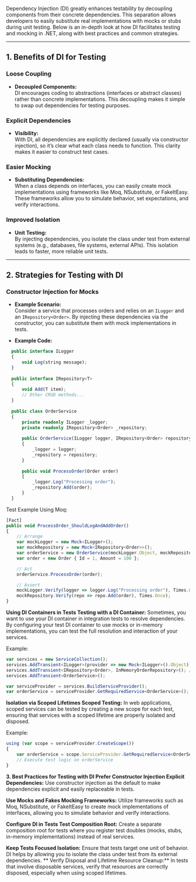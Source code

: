Dependency Injection (DI) greatly enhances testability by decoupling components from their concrete dependencies. This separation allows developers to easily substitute real implementations with mocks or stubs during unit testing. Below is an in-depth look at how DI facilitates testing and mocking in .NET, along with best practices and common strategies.

---

## 1. Benefits of DI for Testing

### Loose Coupling
- **Decoupled Components:**  
  DI encourages coding to abstractions (interfaces or abstract classes) rather than concrete implementations. This decoupling makes it simple to swap out dependencies for testing purposes.

### Explicit Dependencies
- **Visibility:**  
  With DI, all dependencies are explicitly declared (usually via constructor injection), so it’s clear what each class needs to function. This clarity makes it easier to construct test cases.

### Easier Mocking
- **Substituting Dependencies:**  
  When a class depends on interfaces, you can easily create mock implementations using frameworks like Moq, NSubstitute, or FakeItEasy. These frameworks allow you to simulate behavior, set expectations, and verify interactions.
  
### Improved Isolation
- **Unit Testing:**  
  By injecting dependencies, you isolate the class under test from external systems (e.g., databases, file systems, external APIs). This isolation leads to faster, more reliable unit tests.

---

## 2. Strategies for Testing with DI

### Constructor Injection for Mocks
- **Example Scenario:**  
  Consider a service that processes orders and relies on an `ILogger` and an `IRepository<Order>`. By injecting these dependencies via the constructor, you can substitute them with mock implementations in tests.
  
- **Example Code:**
```typescript
  public interface ILogger
  {
      void Log(string message);
  }
  
  public interface IRepository<T>
  {
      void Add(T item);
      // Other CRUD methods...
  }
  
  public class OrderService
  {
      private readonly ILogger _logger;
      private readonly IRepository<Order> _repository;
  
      public OrderService(ILogger logger, IRepository<Order> repository)
      {
          _logger = logger;
          _repository = repository;
      }
  
      public void ProcessOrder(Order order)
      {
          _logger.Log("Processing order");
          _repository.Add(order);
      }
  }
```

Test Example Using Moq:

```typescript
[Fact]
public void ProcessOrder_ShouldLogAndAddOrder()
{
    // Arrange
    var mockLogger = new Mock<ILogger>();
    var mockRepository = new Mock<IRepository<Order>>();
    var orderService = new OrderService(mockLogger.Object, mockRepository.Object);
    var order = new Order { Id = 1, Amount = 100 };

    // Act
    orderService.ProcessOrder(order);

    // Assert
    mockLogger.Verify(logger => logger.Log("Processing order"), Times.Once);
    mockRepository.Verify(repo => repo.Add(order), Times.Once);
}
```

**Using DI Containers in Tests
Testing with a DI Container:**
Sometimes, you want to use your DI container in integration tests to resolve dependencies. By configuring your test DI container to use mocks or in-memory implementations, you can test the full resolution and interaction of your services.

Example:

```typescript
var services = new ServiceCollection();
services.AddTransient<ILogger>(provider => new Mock<ILogger>().Object);
services.AddTransient<IRepository<Order>, InMemoryOrderRepository>(); // A test double implementation.
services.AddTransient<OrderService>();

var serviceProvider = services.BuildServiceProvider();
var orderService = serviceProvider.GetRequiredService<OrderService>();
```

**Isolation via Scoped Lifetimes
Scoped Testing:**
In web applications, scoped services can be tested by creating a new scope for each test, ensuring that services with a scoped lifetime are properly isolated and disposed.

Example:

```typescript
using (var scope = serviceProvider.CreateScope())
{
    var orderService = scope.ServiceProvider.GetRequiredService<OrderService>();
    // Execute test logic on orderService
}
```

**3. Best Practices for Testing with DI
Prefer Constructor Injection
Explicit Dependencies:**
Use constructor injection as the default to make dependencies explicit and easily replaceable in tests.

**Use Mocks and Fakes
Mocking Frameworks:**
Utilize frameworks such as Moq, NSubstitute, or FakeItEasy to create mock implementations of interfaces, allowing you to simulate behavior and verify interactions.

**Configure DI in Tests
Test Composition Root:**
Create a separate composition root for tests where you register test doubles (mocks, stubs, in-memory implementations) instead of real services.

**Keep Tests Focused
Isolation:**
Ensure that tests target one unit of behavior. DI helps by allowing you to isolate the class under test from its external dependencies.
**
Verify Disposal and Lifetime
Resource Cleanup:**
In tests that involve disposable services, verify that resources are correctly disposed, especially when using scoped lifetimes.